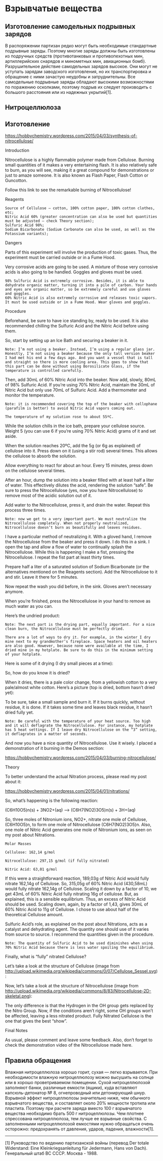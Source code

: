 # Взрывчатые вещества

## Изготовление самодельных подрывных зарядов

В распоряжении партизан редко могут быть необходимые стандартные подрывные заряды. Поэтому многие заряды должны быть изготовлены из подручных средств (противотанковых и противопехотных мин, артиллерийских снарядов и минометных мин, авиационных бомб). Разрушительное действие самодельных зарядов высокое. Они могут не уступать зарядам заводского изготовления, но их транспортировка и обращение с ними зачастую неудобны и затруднительны. Все самодельные подрывные заряды обладают высокими возможностями по поражению осколками, поэтому подрыв их следует производить с большого расстояния или из надежных укрытий[1].

## Нитроцеллюлоза


## Изготовление


https://hobbychemistry.wordpress.com/2015/04/03/synthesis-of-nitrocellulose/

Introduction

Nitrocellulose is a highly flammable polymer made from Cellulose. Burning small quantities of it makes a very entertaining flash. It is also relatively safe to burn, as you will see, making it a great compound for demonstrations or just to amaze someone. It is also known as Flash Paper, Flash Cotton or Guncotton.

Follow this link to see the remarkable burning of Nitrocellulose!

Reagents

    Source of Cellulose – cotton, 100% cotton paper, 100% cotton clothes, etc;
    Nitric Acid 60% (greater concentration can also be used but quantities must be adjusted – check Theory section);
    Sulfuric Acid 98%;
    Sodium Bicarbonate (Sodium Carbonate can also be used, as well as the Potassium variants);

Dangers

Parts of this experiment will involve the production of toxic gases. Thus, the experiment must be carried outside or in a Fume Hood.

Very corrosive acids are going to be used. A mixture of those very corrosive acids is also going to be handled. Goggles and gloves must be used.

    98% Sulfuric Acid is extremely corrosive. Besides, it is able to dehydrate organic matter, turning it into a pile of carbon. Your hands and eyes are organic matter, so be extremely careful and use gloves and goggles.
    60% Nitric Acid is also extremely corrosive and releases toxic vapors. It must be used outside or in a Fume Hood. Wear gloves and goggles.

Procedure

Beforehand, be sure to have ice standing by, ready to be used. It is also recommended chilling the Sulfuric Acid and the Nitric Acid before using them.

So, start by setting up an Ice Bath and securing a beaker in it.

    Note: I’m not using a beaker. Instead, I’m using a regular glass jar. Honestly, I’m not using a beaker because the only tall version beaker I had met his end a few days ago. And you want a vessel that is tall and straight so there is more cooling area. This goes to show that this part can be done without using Borosilicate Glass, if the temperature is controlled carefully.

Then, add 30mL of 60% Nitric Acid into the beaker. Now add, slowly, 80mL of 98% Sulfuric Acid. If you’re using 70% Nitric Acid, maintain the 30mL of Nitric Acid but only use 70mL of Sulfuric Acid. Add a thermometer and monitor the temperature.

    Note: it is recommended covering the top of the beaker with cellophane (parafilm is better) to avoid Nitric Acid vapors coming out.

    The temperature of my solution rose to about 55ºC.

While the solution chills in the ice bath, prepare your cellulose source. Weight 5 (you can use 6 if you’re using 70% Nitric Acid) grams of it and set aside.

When the solution reaches 20ºC, add the 5g (or 6g as explained) of cellulose into it. Press down on it (using a stir rod) several times. This allows the cellulose to absorb the solution.

Allow everything to react for about an hour. Every 15 minutes, press down on the cellulose several times.

After an hour, dump the solution into a beaker filled with at least half a liter of water. This effectively dilutes the acid, rendering the solution “safe”. Be sure to press the Nitrocellulose (yes, now you have Nitrocellulose) to remove most of the acidic solution out of it.

Add water to the Nitrocellulose, press it, and drain the water. Repeat this process three times.

    Note: now we get to a very important part. We must neutralize the Nitrocellulose completely. When not properly neutralized, Nitrocellulose doesn’t burn as beautifully and leaves residues.

I have a particular method of neutralizing it. With a gloved hand, I remove the Nitrocellulose from the beaker and press it down. I do this in a sink. I open the tap and allow a flow of water to continually splash the Nitrocellulose. While this is happening I make a fist, pressing the Nitrocellulose. I repeat the fist part at least thirty times.

Prepare half a liter of a saturated solution of Sodium Bicarbonate (or the alternatives mentioned on the Reagents section). Add the Nitrocellulose to it and stir. Leave it there for 5 minutes.

Now repeat the wash you did before, in the sink. Gloves aren’t necessary anymore.

When you’re finished, press the Nitrocellulose in your hand to remove as much water as you can.

Here’s the undried product:

    Note: The next part is the drying part, equally important. For a nice clean burn, the Nitrocellulose must be perfectly dried.

    There are a lot of ways to dry it. For example, in the winter I dry mine next to my grandmother’s fireplace. Space heaters and oil heaters are also good. However, because none were available at the time, I dried mine in my hotplate. Be sure to do this in the minimum setting of your hotplate.

Here is some of it drying (I dry small pieces at a time):

So, how do you know it is dried?

When it dries, there is a pale color change, from a yellowish cotton to a very pale/almost white cotton. Here’s a picture (top is dried, bottom hasn’t dried yet):

To be sure, take a small sample and burn it. If it burns quickly, without residue, it is done. If it takes some time and leaves black residue, it hasn’t dried fully yet.

    Note: Be careful with the temperature of your heat source. Too high and it will deflagrate the Nitrocellulose. For instance, my hotplate has 5 heat settings. If I leave dry Nitrocellulose on the “3” setting, it deflagrates in a matter of seconds.

And now you have a nice quantity of Nitrocellulose. Use it wisely. I placed a demonstration of it burning in the Demos section:

https://hobbychemistry.wordpress.com/2015/04/03/burning-nitrocellulose/

Theory

To better understand the actual Nitration process, please read my post about it:

https://hobbychemistry.wordpress.com/2015/04/01/nitrations/

So, what’s happening is the following reaction:

(C6H10O5)n(s) + 3NO2+(aq) –> (C6H7(NO2)3O5)n(s) + 3H+(aq)

So, three moles of Nitronium ions, NO2+, nitrate one mole of Cellulose, (C6H10O5)n, to form one mole of Nitrocellulose (C6H7(NO2)3O5)n. Also, one mole of Nitric Acid generates one mole of Nitronium ions, as seen on my post about Nitrations.

    Molar Masses

    Cellulose: 162,14 g/mol

    Nitrocellulose: 297,15 g/mol (if fully nitrated)

    Nitric Acid: 63,01 g/mol

If this were a straightforward reaction, 189,03g of Nitric Acid would fully nitrate 162,14g of Cellulose. So, 315,05g of 60% Nitric Acid (430,58mL) would fully nitrate 162,14g of Cellulose. Scaling it down by a factor of 10, we get 43mL of 60% Nitric Acid fully nitrating 16g of cellulose. But, as explained, this is a sensible equilibrium. Thus, an excess of Nitric Acid should be used. Scaling down, again, by a factor of 1,43, gives 30mL of 60% Nitric Acid to 11g of Cellulose. I chose to use about half of the theoretical Cellulose amount.

Sulfuric Acid’s role, as explained on the post about Nitrations, acts as a catalyst and dehydrating agent. The quantity one should use of it varies from source to source. I recommend the quantities given in the procedure.

    Note: The quantity of Sulfuric Acid to be used diminishes when using 70% Nitric Acid because there is less water spoiling the equilibrium.

Finally, what is “fully” nitrated Cellulose?

Let’s take a look at the structure of Cellulose (image from http://upload.wikimedia.org/wikipedia/commons/0/07/Cellulose_Sessel.svg):

Now, let’s take a look at the structure of Nitrocellulose (image from http://upload.wikimedia.org/wikipedia/commons/8/83/Nitrocellulose-2D-skeletal.png):

The only difference is that the Hydrogen in the OH group gets replaced by the Nitro Group. Now, if the conditions aren’t right, some OH groups won’t be affected, leaving a less nitrated product. Fully Nitrated Cellulose is the one that gives the best “show”.

Final Notes

As usual, please comment and leave some feedback. Also, don’t forget to check the demonstration video of the Nitrocellulose made here.


## Правила обращения

Влажная нитроцеллюлоза хорошо горит, сухая — легко взрывается.
При необходимости влажную нитроцеллюлозу можно высушить на солнце или в хорошо проветриваемом помещении.
Сухой нитроцеллюлозой заполняют банки, различные емкости (ящики), куда вставляют капсюль-детонатор № 8, огнепроводный или детонирующий шнур.
Взрывной эффект нитроцеллюлозы значительно ниже, чем обычного взрывчатого вещества, и составляет около 20% мощности тротила или пластита.
Поэтому при расчете заряда вместо 100 г взрывчатого вещества необходимо брать 500 г нитроцеллюлозы.
Чем плотнее спрессована нитроцеллюлоза, тем лучше ее взрывные свойства.
С заполненными нитроцеллюлозой емкостями нужно обращаться очень осторожно: предохранять от давления, ударов, падения, влажности[1].

---

[1] Руководство по ведению партизанской войны (перевод Der totale Widerstand: Eine Kleinkriegsanleitung für Jedermann, Hans von Dach). Генеральный штаб ВС СССР. Москва - 1988.
